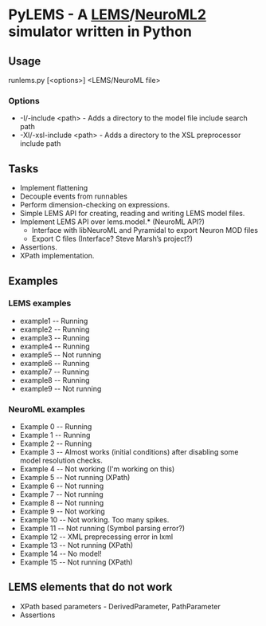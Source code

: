 # PyLEMS - A [LEMS](http://neuroml.org/lems/)/[NeuroML2](http://neuroml.org/neuroml2.php) simulator written in Python

## Usage
runlems.py [\<options\>] \<LEMS/NeuroML file\>

### Options
- -I/-include \<path\> - Adds a directory to the model file include search path
- -XI/-xsl-include \<path\> - Adds a directory to the XSL preprocessor include path

## Tasks
- Implement flattening
- Decouple events from runnables
- Perform dimension-checking on expressions.
- Simple LEMS API for creating, reading and writing LEMS model files.
- Implement LEMS API over lems.model.* (NeuroML API?)
  - Interface with libNeuroML and Pyramidal to export Neuron MOD files
  - Export C files (Interface? Steve Marsh’s project?)
- Assertions.
- XPath implementation.



## Examples
### LEMS examples
- example1 -- Running
- example2 -- Running
- example3 -- Running
- example4 -- Running
- example5 -- Not running
- example6 -- Running
- example7 -- Running
- example8 -- Running
- example9 -- Not running

### NeuroML examples
- Example 0 -- Running
- Example 1 -- Running
- Example 2 -- Running
- Example 3 -- Almost works (initial conditions) after disabling some model resolution checks.
- Example 4 -- Not working (I'm working on this)
- Example 5 -- Not running (XPath)
- Example 6 -- Not running
- Example 7 -- Not running
- Example 8 -- Not running
- Example 9 -- Not working
- Example 10 -- Not working. Too many spikes.
- Example 11 -- Not running (Symbol parsing error?)
- Example 12 -- XML preprecessing error in lxml
- Example 13 -- Not running (XPath)
- Example 14 -- No model!
- Example 15 -- Not running (XPath)
      
## LEMS elements that do not work
- XPath based parameters - DerivedParameter, PathParameter
- Assertions
